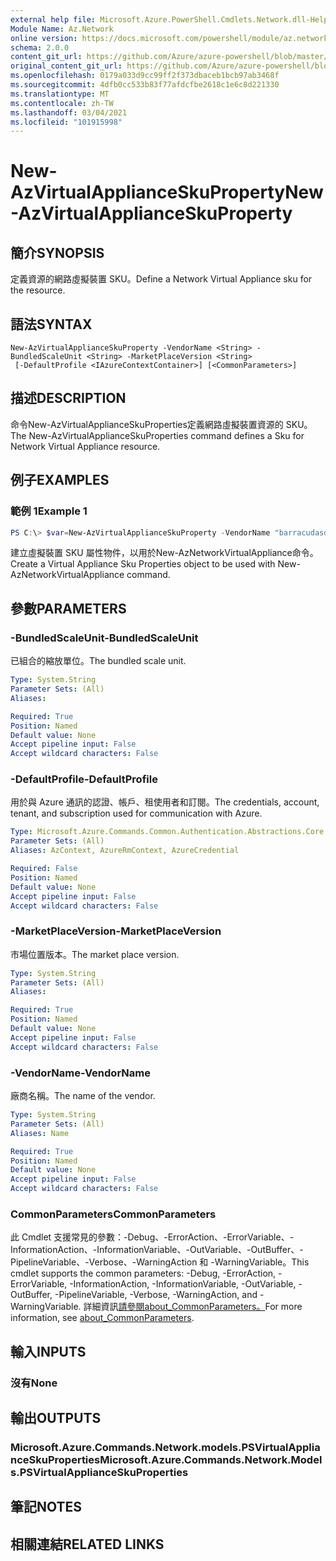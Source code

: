 ```yaml
---
external help file: Microsoft.Azure.PowerShell.Cmdlets.Network.dll-Help.xml
Module Name: Az.Network
online version: https://docs.microsoft.com/powershell/module/az.network/new-azvirtualapplianceskuproperty
schema: 2.0.0
content_git_url: https://github.com/Azure/azure-powershell/blob/master/src/Network/Network/help/New-AzVirtualApplianceSkuProperty.md
original_content_git_url: https://github.com/Azure/azure-powershell/blob/master/src/Network/Network/help/New-AzVirtualApplianceSkuProperty.md
ms.openlocfilehash: 0179a033d9cc99ff2f373dbaceb1bcb97ab3468f
ms.sourcegitcommit: 4dfb0cc533b83f77afdcfbe2618c1e6c8d221330
ms.translationtype: MT
ms.contentlocale: zh-TW
ms.lasthandoff: 03/04/2021
ms.locfileid: "101915998"
---
```

# <span data-ttu-id="a9f08-101">New-AzVirtualApplianceSkuProperty</span><span class="sxs-lookup"><span data-stu-id="a9f08-101">New-AzVirtualApplianceSkuProperty</span></span>

## <span data-ttu-id="a9f08-102">簡介</span><span class="sxs-lookup"><span data-stu-id="a9f08-102">SYNOPSIS</span></span>
<span data-ttu-id="a9f08-103">定義資源的網路虛擬裝置 SKU。</span><span class="sxs-lookup"><span data-stu-id="a9f08-103">Define a Network Virtual Appliance sku for the resource.</span></span>

## <span data-ttu-id="a9f08-104">語法</span><span class="sxs-lookup"><span data-stu-id="a9f08-104">SYNTAX</span></span>

```
New-AzVirtualApplianceSkuProperty -VendorName <String> -BundledScaleUnit <String> -MarketPlaceVersion <String>
 [-DefaultProfile <IAzureContextContainer>] [<CommonParameters>]
```

## <span data-ttu-id="a9f08-105">描述</span><span class="sxs-lookup"><span data-stu-id="a9f08-105">DESCRIPTION</span></span>
<span data-ttu-id="a9f08-106">命令New-AzVirtualApplianceSkuProperties定義網路虛擬裝置資源的 SKU。</span><span class="sxs-lookup"><span data-stu-id="a9f08-106">The New-AzVirtualApplianceSkuProperties command defines a Sku for Network Virtual Appliance resource.</span></span>

## <span data-ttu-id="a9f08-107">例子</span><span class="sxs-lookup"><span data-stu-id="a9f08-107">EXAMPLES</span></span>

### <span data-ttu-id="a9f08-108">範例 1</span><span class="sxs-lookup"><span data-stu-id="a9f08-108">Example 1</span></span>
```powershell
PS C:\> $var=New-AzVirtualApplianceSkuProperty -VendorName "barracudasdwanrelease" -BundledScaleUnit 1 -MarketPlaceVersion 'latest'
```

<span data-ttu-id="a9f08-109">建立虛擬裝置 SKU 屬性物件，以用於New-AzNetworkVirtualAppliance命令。</span><span class="sxs-lookup"><span data-stu-id="a9f08-109">Create a Virtual Appliance Sku Properties object to be used with New-AzNetworkVirtualAppliance command.</span></span> 

## <span data-ttu-id="a9f08-110">參數</span><span class="sxs-lookup"><span data-stu-id="a9f08-110">PARAMETERS</span></span>

### <span data-ttu-id="a9f08-111">-BundledScaleUnit</span><span class="sxs-lookup"><span data-stu-id="a9f08-111">-BundledScaleUnit</span></span>
<span data-ttu-id="a9f08-112">已組合的縮放單位。</span><span class="sxs-lookup"><span data-stu-id="a9f08-112">The bundled scale unit.</span></span>

```yaml
Type: System.String
Parameter Sets: (All)
Aliases:

Required: True
Position: Named
Default value: None
Accept pipeline input: False
Accept wildcard characters: False
```

### <span data-ttu-id="a9f08-113">-DefaultProfile</span><span class="sxs-lookup"><span data-stu-id="a9f08-113">-DefaultProfile</span></span>
<span data-ttu-id="a9f08-114">用於與 Azure 通訊的認證、帳戶、租使用者和訂閱。</span><span class="sxs-lookup"><span data-stu-id="a9f08-114">The credentials, account, tenant, and subscription used for communication with Azure.</span></span>

```yaml
Type: Microsoft.Azure.Commands.Common.Authentication.Abstractions.Core.IAzureContextContainer
Parameter Sets: (All)
Aliases: AzContext, AzureRmContext, AzureCredential

Required: False
Position: Named
Default value: None
Accept pipeline input: False
Accept wildcard characters: False
```

### <span data-ttu-id="a9f08-115">-MarketPlaceVersion</span><span class="sxs-lookup"><span data-stu-id="a9f08-115">-MarketPlaceVersion</span></span>
<span data-ttu-id="a9f08-116">市場位置版本。</span><span class="sxs-lookup"><span data-stu-id="a9f08-116">The market place version.</span></span>

```yaml
Type: System.String
Parameter Sets: (All)
Aliases:

Required: True
Position: Named
Default value: None
Accept pipeline input: False
Accept wildcard characters: False
```

### <span data-ttu-id="a9f08-117">-VendorName</span><span class="sxs-lookup"><span data-stu-id="a9f08-117">-VendorName</span></span>
<span data-ttu-id="a9f08-118">廠商名稱。</span><span class="sxs-lookup"><span data-stu-id="a9f08-118">The name of the vendor.</span></span>

```yaml
Type: System.String
Parameter Sets: (All)
Aliases: Name

Required: True
Position: Named
Default value: None
Accept pipeline input: False
Accept wildcard characters: False
```

### <span data-ttu-id="a9f08-119">CommonParameters</span><span class="sxs-lookup"><span data-stu-id="a9f08-119">CommonParameters</span></span>
<span data-ttu-id="a9f08-120">此 Cmdlet 支援常見的參數：-Debug、-ErrorAction、-ErrorVariable、-InformationAction、-InformationVariable、-OutVariable、-OutBuffer、-PipelineVariable、-Verbose、-WarningAction 和 -WarningVariable。</span><span class="sxs-lookup"><span data-stu-id="a9f08-120">This cmdlet supports the common parameters: -Debug, -ErrorAction, -ErrorVariable, -InformationAction, -InformationVariable, -OutVariable, -OutBuffer, -PipelineVariable, -Verbose, -WarningAction, and -WarningVariable.</span></span> <span data-ttu-id="a9f08-121">詳細資訊[請參閱about_CommonParameters。](http://go.microsoft.com/fwlink/?LinkID=113216)</span><span class="sxs-lookup"><span data-stu-id="a9f08-121">For more information, see [about_CommonParameters](http://go.microsoft.com/fwlink/?LinkID=113216).</span></span>

## <span data-ttu-id="a9f08-122">輸入</span><span class="sxs-lookup"><span data-stu-id="a9f08-122">INPUTS</span></span>

### <span data-ttu-id="a9f08-123">沒有</span><span class="sxs-lookup"><span data-stu-id="a9f08-123">None</span></span>

## <span data-ttu-id="a9f08-124">輸出</span><span class="sxs-lookup"><span data-stu-id="a9f08-124">OUTPUTS</span></span>

### <span data-ttu-id="a9f08-125">Microsoft.Azure.Commands.Network.models.PSVirtualApplianceSkuProperties</span><span class="sxs-lookup"><span data-stu-id="a9f08-125">Microsoft.Azure.Commands.Network.Models.PSVirtualApplianceSkuProperties</span></span>

## <span data-ttu-id="a9f08-126">筆記</span><span class="sxs-lookup"><span data-stu-id="a9f08-126">NOTES</span></span>

## <span data-ttu-id="a9f08-127">相關連結</span><span class="sxs-lookup"><span data-stu-id="a9f08-127">RELATED LINKS</span></span>
